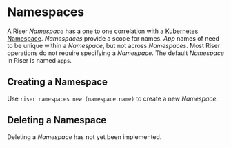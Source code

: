 # Namespaces

A Riser _Namespace_ has a one to one correlation with a [Kubernetes Namespace](https://kubernetes.io/docs/concepts/overview/working-with-objects/namespaces/). _Namespaces_ provide a scope for names. _App_ names of need to be unique within a _Namespace_, but not across _Namespaces_. Most Riser operations do not require specifying a _Namespace_. The default _Namespace_ in Riser is named `apps`.

## Creating a Namespace

Use `riser namespaces new (namespace name)` to create a new _Namespace_.

## Deleting a Namespace

Deleting a _Namespace_ has not yet been implemented.
